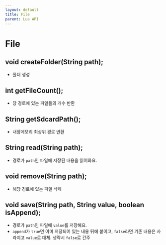 ```yaml
---
layout: default
title: File
parent: Lua API
---
```


# File

## void createFolder(String path);
* 폴더 생성

## int getFileCount();
* 당 경로에 있는 파일들의 개수 반환

## String getSdcardPath();
* 내장메모리 최상위 경로 반환

## String read(String path);
* 경로가 `path`인 파일에 저장된 내용을 읽어와요.

## void remove(String path);
* 해당 경로에 있는 파일 삭제

## void save(String path, String value, boolean isAppend);
* 경로가 `path`인 파일에 `value`를 저장해요.
* `append`가 `true`면 이미 저장되어 있는 내용 뒤에 붙이고, `false`라면 기존 내용은 사라지고 `value`로 대체. 생략시 `false`로 간주